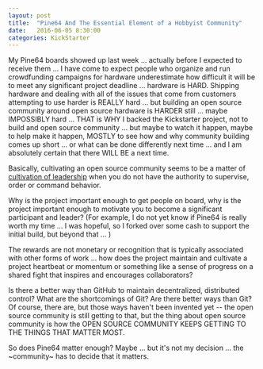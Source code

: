 ```yaml
---
layout: post
title:  "Pine64 And The Essential Element of a Hobbyist Community"
date:   2016-06-05 8:30:00
categories: KickStarter
---
```

My Pine64 boards showed up last week ... actually before I expected to receive them ... I have come to expect people who organize and run crowdfunding campaigns for hardware underestimate how difficult it will be to meet any significant project deadline ... hardware is HARD.  Shipping hardware and dealing with all of the issues that come from customers attempting to use harder is REALLY hard ... but building an open source community around open source hardware is HARDER still ... maybe IMPOSSIBLY hard ... THAT is WHY I backed the Kickstarter project, not to build and open source community ... but maybe to watch it happen, maybe to help make it happen, MOSTLY to see how and why community building comes up short ... or what can be done differently next time ... and I am absolutely certain that there WILL BE a next time.

Basically, cultivating an open source community seems to be a matter of [cultivation of leadership](https://www.safaribooksonline.com/library/view/cultivate-conference-2016/9781491959701/) when you do not have the authority to supervise, order or command behavior.

Why is the project important enough to get people on board, why is the project important enough to motivate you to become a significant participant and leader?  (For example, I do not yet know if Pine64 is really worth my time ... I was hopeful, so I forked over some cash to support the initial build, but beyond that ... )

The rewards are not monetary or recognition that is typically associated with other forms of work ... how does the project maintain and cultivate a project heartbeat or momentum or something like a sense of progress on a shared fight that inspires and encourages collaborators?

Is there a better way than GitHub to maintain decentralized, distributed control?  What are the shortcomings of Git?  Are there better ways than Git? Of course, there are, but those ways haven't been invented yet -- the open source community is still getting to that, but the thing about open source community is how the OPEN SOURCE COMMUNITY KEEPS GETTING TO THE THINGS THAT MATTER MOST.

So does Pine64 matter enough? Maybe ... but it's not my decision ... the ~community~ has to decide that it matters. 

